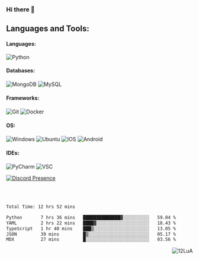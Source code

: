 ### Hi there 👋

## Languages and Tools:

#### Languages:

<p align="left">
  <img align="center" src="https://img.shields.io/badge/Python-14354C?style=for-the-badge&logo=python&logoColor=white" alt="Python" />
</p>

#### Databases:
 <p align="left">
  <img align="center" src="https://img.shields.io/badge/MongoDB-4EA94B?style=for-the-badge&logo=mongodb&logoColor=white" alt="MongoDB" />
  <img align="center" src="https://img.shields.io/badge/MySQL-00000F?style=for-the-badge&logo=mysql&logoColor=white" alt="MySQL" />
</p>

#### Frameworks:
<p align="left">
  <img align="center" src="https://img.shields.io/badge/Git-F05032?style=for-the-badge&logo=git&logoColor=white" alt="Git" />
  <img align="center" src="https://img.shields.io/badge/Docker-2CA5E0?style=for-the-badge&logo=docker&logoColor=white" alt="Docker" />
</p>

#### OS:
<p align="left">
  <img align="center" src="https://img.shields.io/badge/Windows-0078D6?style=for-the-badge&logo=windows&logoColor=white" alt="Windows" />
  <img align="center" src="https://img.shields.io/badge/Ubuntu-A81D33?style=for-the-badge&logo=ubuntu&logoColor=white" alt="Ubuntu" />
  <img align="center" src="https://img.shields.io/badge/iOS-000000?style=for-the-badge&logo=ios&logoColor=white" alt="IOS" />
  <img align="center" src="https://img.shields.io/badge/Android-3DDC84?style=for-the-badge&logo=android&logoColor=white" alt="Android" />
</p>  

#### IDEs:
<p align="left">
  <img align="center" src="https://img.shields.io/badge/PyCharm-000000.svg?&style=for-the-badge&logo=PyCharm&logoColor=white" alt="PyCharm" />
  <img align="center" src="https://img.shields.io/badge/Visual_Studio_Code-0078D4?style=for-the-badge&logo=visual%20studio%20code&logoColor=white" alt="VSC" />
</p>
<p>

[![Discord Presence](https://lanyard.cnrad.dev/api/602846728147959808)](https://discord.com/users/602846728147959808)
  
</p>

<br />
<br />

<!--START_SECTION:waka-->

```txt
Total Time: 12 hrs 52 mins

Python       7 hrs 36 mins   ██████████████▓░░░░░░░░░░   59.04 %
YAML         2 hrs 22 mins   ████▓░░░░░░░░░░░░░░░░░░░░   18.43 %
TypeScript   1 hr 40 mins    ███▒░░░░░░░░░░░░░░░░░░░░░   13.05 %
JSON         39 mins         █▒░░░░░░░░░░░░░░░░░░░░░░░   05.17 %
MDX          27 mins         █░░░░░░░░░░░░░░░░░░░░░░░░   03.56 %
```

<!--END_SECTION:waka-->

<p align="right">
  <img align="center" src="https://komarev.com/ghpvc/?username=12LuA&label=Profile%20views&color=0e75b6&style=flat" alt="12LuA"/>
</p>

